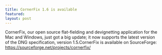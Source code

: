 ```yaml
---
title: CornerFix 1.6 is available
featured:
layout: post
---
```


CornerFix, our open source flat-fielding and devignetting application for the Mac and Windows, just got a big update; it now supports the latest version of the DNG specification, version 1.5.CornerFix is available on SourceForge: https://sourceforge.net/projects/cornerfix/
